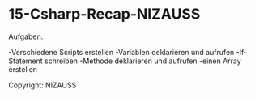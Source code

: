 # 15-Csharp-Recap-NIZAUSS

Aufgaben:

-Verschiedene Scripts erstellen
-Variablen deklarieren und aufrufen
-If-Statement schreiben
-Methode deklarieren und aufrufen
-einen Array erstellen

Copyright: NIZAUSS 
